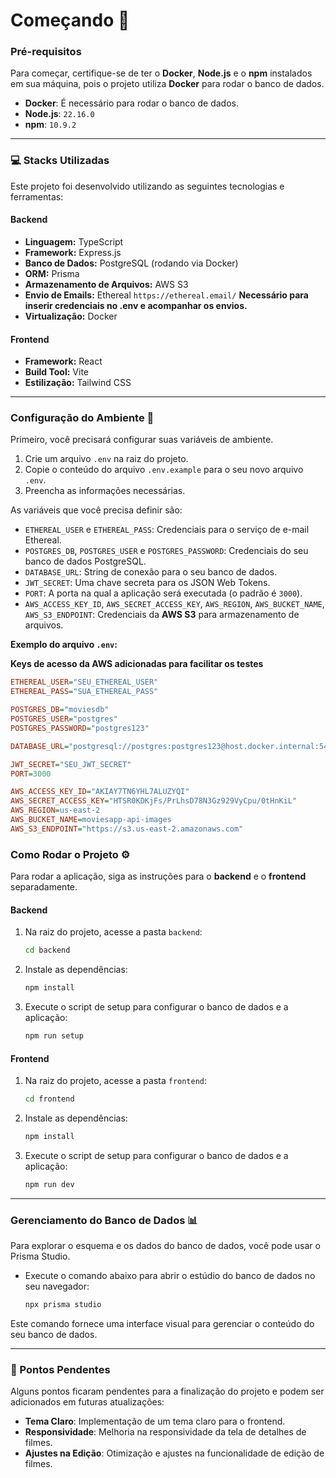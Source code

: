 # Começando 🚀

### Pré-requisitos

Para começar, certifique-se de ter o **Docker**, **Node.js** e o **npm** instalados em sua máquina, pois o projeto utiliza **Docker** para rodar o banco de dados.
- **Docker**: É necessário para rodar o banco de dados.
- **Node.js**: `22.16.0`
- **npm**: `10.9.2`

---

### 💻 Stacks Utilizadas

Este projeto foi desenvolvido utilizando as seguintes tecnologias e ferramentas:

#### **Backend**

* **Linguagem:** TypeScript
* **Framework:** Express.js
* **Banco de Dados:** PostgreSQL (rodando via Docker)
* **ORM:** Prisma
* **Armazenamento de Arquivos:** AWS S3
* **Envio de Emails:** Ethereal ```https://ethereal.email/``` **Necessário para inserir credenciais no .env e acompanhar os envios.**
* **Virtualização:** Docker

#### **Frontend**

* **Framework:** React
* **Build Tool:** Vite
* **Estilização:** Tailwind CSS
  
---

### Configuração do Ambiente 🔧

Primeiro, você precisará configurar suas variáveis de ambiente.

1. Crie um arquivo `.env` na raiz do projeto.
2. Copie o conteúdo do arquivo `.env.example` para o seu novo arquivo `.env`.
3. Preencha as informações necessárias.

As variáveis que você precisa definir são:

- `ETHEREAL_USER` e `ETHEREAL_PASS`: Credenciais para o serviço de e-mail Ethereal.
- `POSTGRES_DB`, `POSTGRES_USER` e `POSTGRES_PASSWORD`: Credenciais do seu banco de dados PostgreSQL.
- `DATABASE_URL`: String de conexão para o seu banco de dados.
- `JWT_SECRET`: Uma chave secreta para os JSON Web Tokens.
- `PORT`: A porta na qual a aplicação será executada (o padrão é `3000`).
- `AWS_ACCESS_KEY_ID`, `AWS_SECRET_ACCESS_KEY`, `AWS_REGION`, `AWS_BUCKET_NAME`, `AWS_S3_ENDPOINT`: Credenciais da **AWS S3** para armazenamento de arquivos.

**Exemplo do arquivo `.env`:**

**Keys de acesso da AWS adicionadas para facilitar os testes**

```ini
ETHEREAL_USER="SEU_ETHEREAL_USER"
ETHEREAL_PASS="SUA_ETHEREAL_PASS"

POSTGRES_DB="moviesdb"
POSTGRES_USER="postgres"
POSTGRES_PASSWORD="postgres123"

DATABASE_URL="postgresql://postgres:postgres123@host.docker.internal:5433/moviesdb?schema=public"

JWT_SECRET="SEU_JWT_SECRET"
PORT=3000

AWS_ACCESS_KEY_ID="AKIAY7TN6YHL7ALUZYQI"
AWS_SECRET_ACCESS_KEY="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"
AWS_REGION=us-east-2
AWS_BUCKET_NAME=moviesapp-api-images
AWS_S3_ENDPOINT="https://s3.us-east-2.amazonaws.com"
```

### Como Rodar o Projeto ⚙️

Para rodar a aplicação, siga as instruções para o **backend** e o **frontend** separadamente.

#### Backend

1. Na raiz do projeto, acesse a pasta `backend`:
   ```bash
   cd backend
    ```
2.  Instale as dependências:
    ```bash
    npm install
    ```
3.  Execute o script de setup para configurar o banco de dados e a aplicação:
    ```bash
    npm run setup
    ```

#### Frontend

1. Na raiz do projeto, acesse a pasta `frontend`:
   ```bash
   cd frontend
    ```
2.  Instale as dependências:
    ```bash
    npm install
    ```
3.  Execute o script de setup para configurar o banco de dados e a aplicação:
    ```bash
    npm run dev
    ```
---

### Gerenciamento do Banco de Dados 📊

Para explorar o esquema e os dados do banco de dados, você pode usar o Prisma Studio.

-   Execute o comando abaixo para abrir o estúdio do banco de dados no seu navegador:
    ```bash
    npx prisma studio
    ```
Este comando fornece uma interface visual para gerenciar o conteúdo do seu banco de dados.


---

### 📝 Pontos Pendentes

Alguns pontos ficaram pendentes para a finalização do projeto e podem ser adicionados em futuras atualizações:

* **Tema Claro**: Implementação de um tema claro para o frontend.
* **Responsividade**: Melhoria na responsividade da tela de detalhes de filmes.
* **Ajustes na Edição**: Otimização e ajustes na funcionalidade de edição de filmes.
